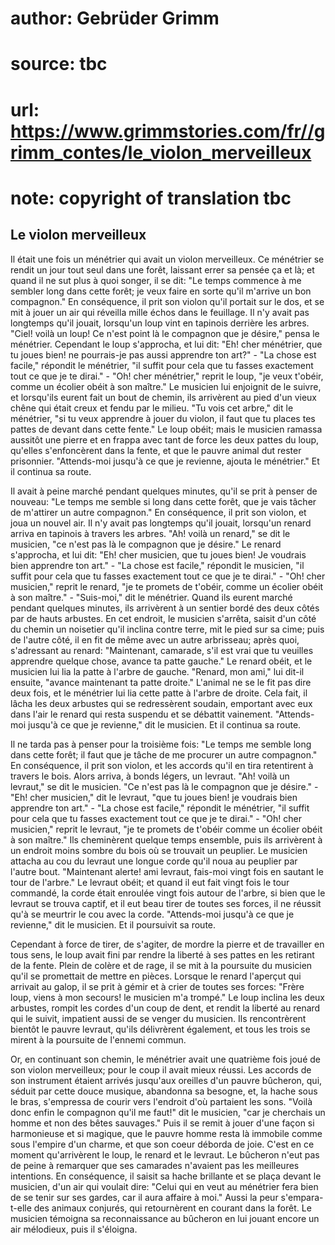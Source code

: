 # author: Gebrüder Grimm
# source: tbc
# url: https://www.grimmstories.com/fr//grimm_contes/le_violon_merveilleux
# note: copyright of translation tbc

## Le violon merveilleux 

Il était une fois un ménétrier qui avait un violon merveilleux. Ce
ménétrier se rendit un jour tout seul dans une forêt, laissant errer sa
pensée ça et là; et quand il ne sut plus à quoi songer, il se dit: "Le
temps commence à me sembler long dans cette forêt; je veux faire en
sorte qu'il m'arrive un bon compagnon." En conséquence, il prit son
violon qu'il portait sur le dos, et se mit à jouer un air qui réveilla
mille échos dans le feuillage. Il n'y avait pas longtemps qu'il
jouait, lorsqu'un loup vint en tapinois derrière les arbres. "Ciel!
voilà un loup! Ce n'est point là le compagnon que je désire," pensa le
ménétrier. Cependant le loup s'approcha, et lui dit: "Eh! cher
ménétrier, que tu joues bien! ne pourrais-je pas aussi apprendre ton
art?" - "La chose est facile," répondit le ménétrier, "il suffit
pour cela que tu fasses exactement tout ce que je te dirai." - "Oh!
cher ménétrier," reprit le loup, "je veux t'obéir, comme un écolier
obéit à son maître." Le musicien lui enjoignit de le suivre, et
lorsqu'ils eurent fait un bout de chemin, ils arrivèrent au pied d'un
vieux chêne qui était creux et fendu par le milieu. "Tu vois cet
arbre," dit le ménétrier, "si tu veux apprendre à jouer du violon, il
faut que tu places tes pattes de devant dans cette fente." Le loup
obéit; mais le musicien ramassa aussitôt une pierre et en frappa avec
tant de force les deux pattes du loup, qu'elles s'enfoncèrent dans la
fente, et que le pauvre animal dut rester prisonnier. "Attends-moi
jusqu'à ce que je revienne, ajouta le ménétrier." Et il continua sa
route.

Il avait à peine marché pendant quelques minutes, qu'il se prit à
penser de nouveau: "Le temps me semble si long dans cette forêt, que je
vais tâcher de m'attirer un autre compagnon." En conséquence, il prit
son violon, et joua un nouvel air. Il n'y avait pas longtemps qu'il
jouait, lorsqu'un renard arriva en tapinois à travers les arbres. "Ah!
voilà un renard," se dit le musicien, "ce n'est pas là le compagnon
que je désire." Le renard s'approcha, et lui dit: "Eh! cher musicien,
que tu joues bien! Je voudrais bien apprendre ton art." - "La chose
est facile," répondit le musicien, "il suffit pour cela que tu fasses
exactement tout ce que je te dirai." - "Oh! cher musicien," reprit le
renard, "je te promets de t'obéir, comme un écolier obéit à son
maître." - "Suis-moi," dit le ménétrier. Quand ils eurent marché
pendant quelques minutes, ils arrivèrent à un sentier bordé des deux
côtés par de hauts arbustes. En cet endroit, le musicien s'arrêta,
saisit d'un côté du chemin un noisetier qu'il inclina contre terre,
mit le pied sur sa cime; puis de l'autre côté, il en fit de même avec
un autre arbrisseau; après quoi, s'adressant au renard: "Maintenant,
camarade, s'il est vrai que tu veuilles apprendre quelque chose, avance
ta patte gauche." Le renard obéit, et le musicien lui lia la patte à
l'arbre de gauche. "Renard, mon ami," lui dit-il ensuite, "avance
maintenant ta patte droite." L'animal ne se le fit pas dire deux fois,
et le ménétrier lui lia cette patte à l'arbre de droite. Cela fait, il
lâcha les deux arbustes qui se redressèrent soudain, emportant avec eux
dans l'air le renard qui resta suspendu et se débattit vainement.
"Attends-moi jusqu'à ce que je revienne," dit le musicien. Et il
continua sa route.

Il ne tarda pas à penser pour la troisième fois: "Le temps me semble
long dans cette forêt; il faut que je tâche de me procurer un autre
compagnon." En conséquence, il prit son violon, et les accords qu'il
en tira retentirent à travers le bois. Alors arriva, à bonds légers, un
levraut. "Ah! voilà un levraut," se dit le musicien. "Ce n'est pas
là le compagnon que je désire." - "Eh! cher musicien," dit le
levraut, "que tu joues bien! je voudrais bien apprendre ton art." -
"La chose est facile," répondit le ménétrier, "il suffit pour cela
que tu fasses exactement tout ce que je te dirai." - "Oh! cher
musicien," reprit le levraut, "je te promets de t'obéir comme un
écolier obéit à son maître." Ils cheminèrent quelque temps ensemble,
puis ils arrivèrent à un endroit moins sombre du bois où se trouvait un
peuplier. Le musicien attacha au cou du levraut une longue corde qu'il
noua au peuplier par l'autre bout. "Maintenant alerte! ami levraut,
fais-moi vingt fois en sautant le tour de l'arbre." Le levraut obéit;
et quand il eut fait vingt fois le tour commandé, la corde était
enroulée vingt fois autour de l'arbre, si bien que le levraut se trouva
captif, et il eut beau tirer de toutes ses forces, il ne réussit qu'à
se meurtrir le cou avec la corde. "Attends-moi jusqu'à ce que je
revienne," dit le musicien. Et il poursuivit sa route.

Cependant à force de tirer, de s'agiter, de mordre la pierre et de
travailler en tous sens, le loup avait fini par rendre la liberté à ses
pattes en les retirant de la fente. Plein de colère et de rage, il se
mit à la poursuite du musicien qu'il se promettait de mettre en pièces.
Lorsque le renard l'aperçut qui arrivait au galop, il se prit à gémir
et à crier de toutes ses forces: "Frère loup, viens à mon secours! le
musicien m'a trompé." Le loup inclina les deux arbustes, rompit les
cordes d'un coup de dent, et rendit la liberté au renard qui le suivit,
impatient aussi de se venger du musicien. Ils rencontrèrent bientôt le
pauvre levraut, qu'ils délivrèrent également, et tous les trois se
mirent à la poursuite de l'ennemi commun.

Or, en continuant son chemin, le ménétrier avait une quatrième fois joué
de son violon merveilleux; pour le coup il avait mieux réussi. Les
accords de son instrument étaient arrivés jusqu'aux oreilles d'un
pauvre bûcheron, qui, séduit par cette douce musique, abandonna sa
besogne, et, la hache sous le bras, s'empressa de courir vers
l'endroit d'où partaient les sons. "Voilà donc enfin le compagnon
qu'il me faut!" dit le musicien, "car je cherchais un homme et non
des bêtes sauvages." Puis il se remit à jouer d'une façon si
harmonieuse et si magique, que le pauvre homme resta là immobile comme
sous l'empire d'un charme, et que son coeur déborda de joie. C'est en
ce moment qu'arrivèrent le loup, le renard et le levraut. Le bûcheron
n'eut pas de peine à remarquer que ses camarades n'avaient pas les
meilleures intentions. En conséquence, il saisit sa hache brillante et
se plaça devant le musicien, d'un air qui voulait dire: "Celui qui en
veut au ménétrier fera bien de se tenir sur ses gardes, car il aura
affaire à moi." Aussi la peur s'empara-t-elle des animaux conjurés,
qui retournèrent en courant dans la forêt. Le musicien témoigna sa
reconnaissance au bûcheron en lui jouant encore un air mélodieux, puis
il s'éloigna.

